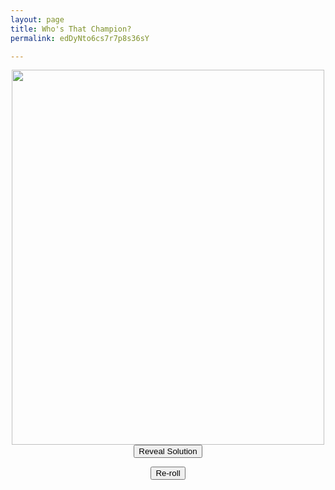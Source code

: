 ```yaml
---
layout: page
title: Who's That Champion?
permalink: edDyNto6cs7r7p8s36sY

---
```

<center>

<img src="https://github.com/UNSWLoLSoc/LoLSocWebpage/blob/master/uploads/1-1.png?raw=true" width="500" height="600" class="center" id = "test">

</center>

<center>  
<button type="button" id = "soln"  onclick="reveal()">Reveal Solution</button> 

<button type="button" onclick="reRoll()">Re-roll</button>

</center>

<script type = "text/javascript"> 

    var prev = 0; 
    function reRoll(){
      dice1 = Math.floor(Math.random() * 3) + 1;
      console.log("before" + dice1 + " " + prev);
      if(dice1 == prev) {
          dice1++;
      }
      prev = dice1;
      console.log("after" + dice1 + " " + prev);
      var string = "https://raw.githubusercontent.com/UNSWLoLSoc/LoLSocWebpage/master/uploads/Silhouette/"
      switch(dice1) {
        case 1:
          document.getElementById("test").src="https://cdn.discordapp.com/attachments/484757042226135050/599894159213723648/0098rwcomh931.jpg";
          break;
    
        case 2:
          document.getElementById("test").src="https://cdn.discordapp.com/attachments/410167703043702794/675588173841301525/IMG_20200207_222553.jpg";
          break;
    
        case 3:
          document.getElementById("test").src="https://i.imgur.com/RYm7WP2.jpg";
          break;
    
        case 4:
          document.getElementById("test").src="https://cdn.discordapp.com/attachments/454659822579875851/675865896186806312/83915101_2241594432809064_5953722011183218688_o.png";
          break;
      }
    }
    
    function reveal(){
      switch(prev) {
        case 1:
          document.getElementById("test").src="";
          break;
    
        case 2:
          document.getElementById("test").src="";
          break;
    
        case 3:
          document.getElementById("test").src="";
          break;
    
        case 4:
          document.getElementById("test").src="";
          break;
      }
    }

</script>